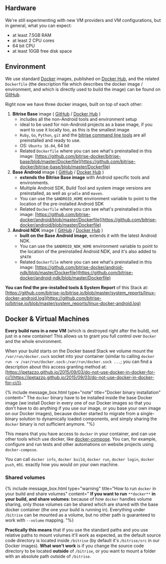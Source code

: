 
## Hardware

We're still experimenting with new VM providers and VM configurations, but in general, what you can expect:

* at least 7.5GB RAM
* at least 2 CPU cores
* 64 bit CPU
* at least 10GB free disk space

## Environment

We use standard [Docker](http://www.docker.com) images, published on [Docker Hub](https://hub.docker.com),
and the related `Dockerfile` (the description file which describes the docker image / environment,
and which is directly used to build the image) can be found on [GitHub](https://github.com/bitrise-docker).

Right now we have three docker images, built on top of each other:

1. **Bitrise Base** image ( [GitHub](https://github.com/bitrise-docker/bitrise-base) / [Docker Hub](https://hub.docker.com/r/bitriseio/docker-bitrise-base/) )
   * includes all the non-Android tools and environment setup
   * ideal to be used for non-Android projects as a base image, if you want to use it locally too, as this is
     the smallest image
   * `Ruby`, `Go`, `Python`, `git` and the [bitrise command line tools](https://www.bitrise.io/cli) are all preinstalled and ready to use.
   * OS: `Ubuntu 16.04`, 64 bit
   * Related `Dockerfile` where you can see what's preinstalled in this image:
     [https://github.com/bitrise-docker/bitrise-base/blob/master/Dockerfile](https://github.com/bitrise-docker/bitrise-base/blob/master/Dockerfile)
2. **Base Android** image (  [GitHub](https://github.com/bitrise-docker/android) / [Docker Hub](https://hub.docker.com/r/bitriseio/docker-android/) )
   * **extends the Bitrise Base image** with Android specific tools and environments.
   * Multiple Android SDK, Build Tool and system image versions are preinstalled, as well as `gradle` and `maven`.
   * You can use the `$ANDROID_HOME` environment variable to point to the location of the pre-installed Android SDK
   * Related `Dockerfile` where you can see what's preinstalled in this image:
     [https://github.com/bitrise-docker/android/blob/master/Dockerfile](https://github.com/bitrise-docker/android/blob/master/Dockerfile)
3. **Android NDK** image (  [GitHub](https://github.com/bitrise-docker/android-ndk) / [Docker Hub](https://hub.docker.com/r/bitriseio/android-ndk/) )
   * **built on the Base Android image**, extends it with the latest Android NDK.
   * You can use the `$ANDROID_NDK_HOME` environment variable to point to the location of the preinstalled Android NDK, and it's also added to `$PATH`
   * Related `Dockerfile` where you can see what's preinstalled in this image:
     [https://github.com/bitrise-docker/android-ndk/blob/master/Dockerfile](https://github.com/bitrise-docker/android-ndk/blob/master/Dockerfile)

**You can find the pre-installed tools & System Report** of this Stack at:
[https://github.com/bitrise-io/bitrise.io/blob/master/system_reports/linux-docker-android.log](https://github.com/bitrise-io/bitrise.io/blob/master/system_reports/linux-docker-android.log)

## Docker & Virtual Machines

**Every build runs in a new VM** (which is destroyed right after the build),
not just in a new container! This allows us to grant you full control over `Docker`
and the whole environment.

When your build starts on the Docker based Stack we volume mount the `/var/run/docker.sock` socket
into your container (similar to calling `docker run -v /var/run/docker.sock:/var/run/docker.sock ...`;
you can find a description about this access granting method at:
[https://jpetazzo.github.io/2015/09/03/do-not-use-docker-in-docker-for-ci/](https://jpetazzo.github.io/2015/09/03/do-not-use-docker-in-docker-for-ci/)).

{% include message_box.html type="note" title="Docker binary installation" content=" The `docker` binary have to be installed inside the base Docker image (we install Docker in every one of our Docker images so that you don't have to do anything if you use our image, or you base your own image on our Docker images), because docker started to migrate from a single-binary solution to dynamically loaded components, and simply sharing the `docker` binary is not sufficient anymore.
"%}

This means that you have access to `docker` in your container, and can use other tools which use docker,
like [docker-compose](https://docs.docker.com/compose).
You can, for example, configure and run tests and other automations on website projects using `docker-compose`.

You can call `docker info`, `docker build`, `docker run`, `docker login`, `docker push`,
etc. exactly how you would on your own machine.

### Shared volumes

{% include message_box.html type="warning" title="How to run `docker` in your build and share volumes" content="  **If you want to run** `**docker**` **in your build, and share volumes**: because of how `docker` handles volume sharing, only those volumes can be shared which are shared with the base docker container (the one your build is running in). Everything under `/bitrise` can be mounted as a volume, but no other path is guaranteed to work with `--volume` mapping. "%}

**Practically this means** that if you use the standard paths and you use relative paths to mount volumes it'll work as expected,
as the default source code directory is located inside `/bitrise` (by default it's `/bitrise/src` in our Docker images).
**What won't work** is if you change the source code directory to be located **outside** of `/bitrise`,
or you want to mount a folder with an absolute path outside of `/bitrise`.
